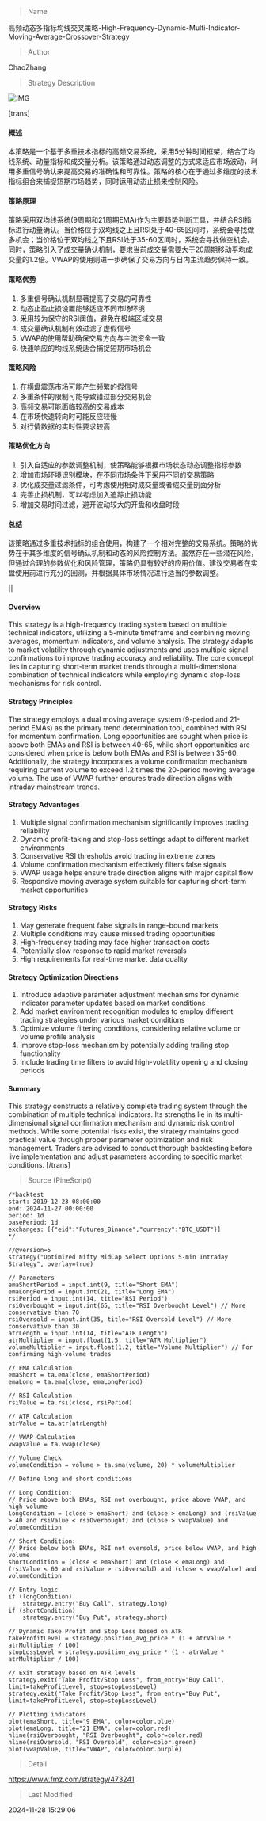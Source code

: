 
> Name

高频动态多指标均线交叉策略-High-Frequency-Dynamic-Multi-Indicator-Moving-Average-Crossover-Strategy

> Author

ChaoZhang

> Strategy Description

![IMG](https://www.fmz.com/upload/asset/10cc1c2de66465afa23.png)

[trans]
#### 概述
本策略是一个基于多重技术指标的高频交易系统，采用5分钟时间框架，结合了均线系统、动量指标和成交量分析。该策略通过动态调整的方式来适应市场波动，利用多重信号确认来提高交易的准确性和可靠性。策略的核心在于通过多维度的技术指标组合来捕捉短期市场趋势，同时运用动态止损来控制风险。

#### 策略原理
策略采用双均线系统(9周期和21周期EMA)作为主要趋势判断工具，并结合RSI指标进行动量确认。当价格位于双均线之上且RSI处于40-65区间时，系统会寻找做多机会；当价格位于双均线之下且RSI处于35-60区间时，系统会寻找做空机会。同时，策略引入了成交量确认机制，要求当前成交量需要大于20周期移动平均成交量的1.2倍。VWAP的使用则进一步确保了交易方向与日内主流趋势保持一致。

#### 策略优势
1. 多重信号确认机制显著提高了交易的可靠性
2. 动态止盈止损设置能够适应不同市场环境
3. 采用较为保守的RSI阈值，避免在极端区域交易
4. 成交量确认机制有效过滤了虚假信号
5. VWAP的使用帮助确保交易方向与主流资金一致
6. 快速响应的均线系统适合捕捉短期市场机会

#### 策略风险
1. 在横盘震荡市场可能产生频繁的假信号
2. 多重条件的限制可能导致错过部分交易机会
3. 高频交易可能面临较高的交易成本
4. 在市场快速转向时可能反应较慢
5. 对行情数据的实时性要求较高

#### 策略优化方向
1. 引入自适应的参数调整机制，使策略能够根据市场状态动态调整指标参数
2. 增加市场环境识别模块，在不同市场条件下采用不同的交易策略
3. 优化成交量过滤条件，可考虑使用相对成交量或者成交量剖面分析
4. 完善止损机制，可以考虑加入追踪止损功能
5. 增加交易时间过滤，避开波动较大的开盘和收盘时段

#### 总结
该策略通过多重技术指标的组合使用，构建了一个相对完整的交易系统。策略的优势在于其多维度的信号确认机制和动态的风险控制方法。虽然存在一些潜在风险，但通过合理的参数优化和风险管理，策略仍具有较好的应用价值。建议交易者在实盘使用前进行充分的回测，并根据具体市场情况进行适当的参数调整。

|| 

#### Overview
This strategy is a high-frequency trading system based on multiple technical indicators, utilizing a 5-minute timeframe and combining moving averages, momentum indicators, and volume analysis. The strategy adapts to market volatility through dynamic adjustments and uses multiple signal confirmations to improve trading accuracy and reliability. The core concept lies in capturing short-term market trends through a multi-dimensional combination of technical indicators while employing dynamic stop-loss mechanisms for risk control.

#### Strategy Principles
The strategy employs a dual moving average system (9-period and 21-period EMAs) as the primary trend determination tool, combined with RSI for momentum confirmation. Long opportunities are sought when price is above both EMAs and RSI is between 40-65, while short opportunities are considered when price is below both EMAs and RSI is between 35-60. Additionally, the strategy incorporates a volume confirmation mechanism requiring current volume to exceed 1.2 times the 20-period moving average volume. The use of VWAP further ensures trade direction aligns with intraday mainstream trends.

#### Strategy Advantages
1. Multiple signal confirmation mechanism significantly improves trading reliability
2. Dynamic profit-taking and stop-loss settings adapt to different market environments
3. Conservative RSI thresholds avoid trading in extreme zones
4. Volume confirmation mechanism effectively filters false signals
5. VWAP usage helps ensure trade direction aligns with major capital flow
6. Responsive moving average system suitable for capturing short-term market opportunities

#### Strategy Risks
1. May generate frequent false signals in range-bound markets
2. Multiple conditions may cause missed trading opportunities
3. High-frequency trading may face higher transaction costs
4. Potentially slow response to rapid market reversals
5. High requirements for real-time market data quality

#### Strategy Optimization Directions
1. Introduce adaptive parameter adjustment mechanisms for dynamic indicator parameter updates based on market conditions
2. Add market environment recognition modules to employ different trading strategies under various market conditions
3. Optimize volume filtering conditions, considering relative volume or volume profile analysis
4. Improve stop-loss mechanism by potentially adding trailing stop functionality
5. Include trading time filters to avoid high-volatility opening and closing periods

#### Summary
This strategy constructs a relatively complete trading system through the combination of multiple technical indicators. Its strengths lie in its multi-dimensional signal confirmation mechanism and dynamic risk control methods. While some potential risks exist, the strategy maintains good practical value through proper parameter optimization and risk management. Traders are advised to conduct thorough backtesting before live implementation and adjust parameters according to specific market conditions.
[/trans]



> Source (PineScript)

``` pinescript
/*backtest
start: 2019-12-23 08:00:00
end: 2024-11-27 00:00:00
period: 1d
basePeriod: 1d
exchanges: [{"eid":"Futures_Binance","currency":"BTC_USDT"}]
*/

//@version=5
strategy("Optimized Nifty MidCap Select Options 5-min Intraday Strategy", overlay=true)

// Parameters
emaShortPeriod = input.int(9, title="Short EMA")
emaLongPeriod = input.int(21, title="Long EMA")
rsiPeriod = input.int(14, title="RSI Period")
rsiOverbought = input.int(65, title="RSI Overbought Level") // More conservative than 70
rsiOversold = input.int(35, title="RSI Oversold Level") // More conservative than 30
atrLength = input.int(14, title="ATR Length")
atrMultiplier = input.float(1.5, title="ATR Multiplier")
volumeMultiplier = input.float(1.2, title="Volume Multiplier") // For confirming high-volume trades

// EMA Calculation
emaShort = ta.ema(close, emaShortPeriod)
emaLong = ta.ema(close, emaLongPeriod)

// RSI Calculation
rsiValue = ta.rsi(close, rsiPeriod)

// ATR Calculation
atrValue = ta.atr(atrLength)

// VWAP Calculation
vwapValue = ta.vwap(close)

// Volume Check
volumeCondition = volume > ta.sma(volume, 20) * volumeMultiplier

// Define long and short conditions

// Long Condition: 
// Price above both EMAs, RSI not overbought, price above VWAP, and high volume
longCondition = (close > emaShort) and (close > emaLong) and (rsiValue > 40 and rsiValue < rsiOverbought) and (close > vwapValue) and volumeCondition

// Short Condition: 
// Price below both EMAs, RSI not oversold, price below VWAP, and high volume
shortCondition = (close < emaShort) and (close < emaLong) and (rsiValue < 60 and rsiValue > rsiOversold) and (close < vwapValue) and volumeCondition

// Entry logic
if (longCondition)
    strategy.entry("Buy Call", strategy.long)
if (shortCondition)
    strategy.entry("Buy Put", strategy.short)

// Dynamic Take Profit and Stop Loss based on ATR
takeProfitLevel = strategy.position_avg_price * (1 + atrValue * atrMultiplier / 100)
stopLossLevel = strategy.position_avg_price * (1 - atrValue * atrMultiplier / 100)

// Exit strategy based on ATR levels
strategy.exit("Take Profit/Stop Loss", from_entry="Buy Call", limit=takeProfitLevel, stop=stopLossLevel)
strategy.exit("Take Profit/Stop Loss", from_entry="Buy Put", limit=takeProfitLevel, stop=stopLossLevel)

// Plotting indicators
plot(emaShort, title="9 EMA", color=color.blue)
plot(emaLong, title="21 EMA", color=color.red)
hline(rsiOverbought, "RSI Overbought", color=color.red)
hline(rsiOversold, "RSI Oversold", color=color.green)
plot(vwapValue, title="VWAP", color=color.purple)
```

> Detail

https://www.fmz.com/strategy/473241

> Last Modified

2024-11-28 15:29:06
